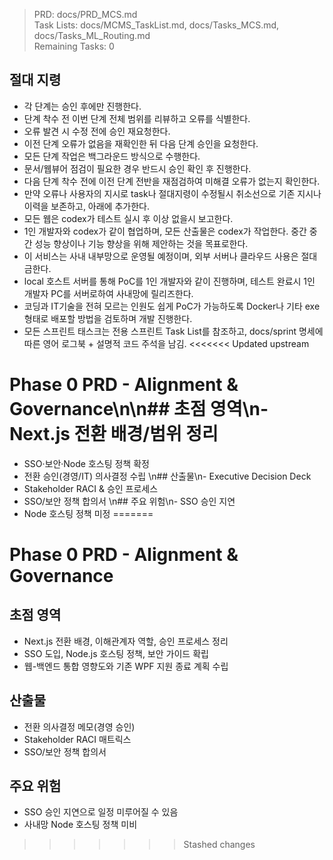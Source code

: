 > PRD: docs/PRD_MCS.md  
> Task Lists: docs/MCMS_TaskList.md, docs/Tasks_MCS.md, docs/Tasks_ML_Routing.md  
> Remaining Tasks: 0

## 절대 지령
- 각 단계는 승인 후에만 진행한다.
- 단계 착수 전 이번 단계 전체 범위를 리뷰하고 오류를 식별한다.
- 오류 발견 시 수정 전에 승인 재요청한다.
- 이전 단계 오류가 없음을 재확인한 뒤 다음 단계 승인을 요청한다.
- 모든 단계 작업은 백그라운드 방식으로 수행한다.
- 문서/웹뷰어 점검이 필요한 경우 반드시 승인 확인 후 진행한다.
- 다음 단계 착수 전에 이전 단계 전반을 재점검하여 미해결 오류가 없는지 확인한다.
- 만약 오류나 사용자의 지시로 task나 절대지령이 수정될시 취소선으로 기존 지시나 이력을 보존하고, 아래에 추가한다.
- 모든 웹은 codex가 테스트 실시 후 이상 없을시 보고한다.
- 1인 개발자와 codex가 같이 협업하며, 모든 산출물은 codex가 작업한다. 중간 중간 성능 향상이나 기능 향상을 위해 제안하는 것을 목표로한다.
- 이 서비스는 사내 내부망으로 운영될 예정이며, 외부 서버나 클라우드 사용은 절대 금한다.
- local 호스트 서버를 통해 PoC를 1인 개발자와 같이 진행하며, 테스트 완료시 1인 개발자 PC를 서버로하여 사내망에 릴리즈한다.
- 코딩과 IT기술을 전혀 모르는 인원도 쉽게 PoC가 가능하도록 Docker나 기타 exe 형태로 배포할 방법을 검토하며 개발 진행한다.
- 모든 스프린트 태스크는 전용 스프린트 Task List를 참조하고, docs/sprint 명세에 따른 영어 로그북 + 설명적 코드 주석을 남김.
<<<<<<< Updated upstream
# Phase 0 PRD - Alignment & Governance\n\n## 초점 영역\n- Next.js 전환 배경/범위 정리
- SSO·보안·Node 호스팅 정책 확정
- 전환 승인(경영/IT) 의사결정 수립
\n## 산출물\n- Executive Decision Deck
- Stakeholder RACI & 승인 프로세스
- SSO/보안 정책 합의서
\n## 주요 위험\n- SSO 승인 지연
- Node 호스팅 정책 미정
=======
# Phase 0 PRD - Alignment & Governance

## 초점 영역
- Next.js 전환 배경, 이해관계자 역할, 승인 프로세스 정리
- SSO 도입, Node.js 호스팅 정책, 보안 가이드 확립
- 웹-백엔드 통합 영향도와 기존 WPF 지원 종료 계획 수립

## 산출물
- 전환 의사결정 메모(경영 승인)
- Stakeholder RACI 매트릭스
- SSO/보안 정책 합의서

## 주요 위험
- SSO 승인 지연으로 일정 미루어질 수 있음
- 사내망 Node 호스팅 정책 미비
>>>>>>> Stashed changes

